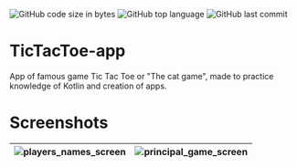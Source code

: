 ![GitHub code size in bytes](https://img.shields.io/github/languages/code-size/Kikekike/TicTacToe-app)
![GitHub top language](https://img.shields.io/github/languages/top/Kikekike/TicTacToe-app?color=pink)
![GitHub last commit](https://img.shields.io/github/last-commit/Kikekike/TicTacToe-app?color=green)

# TicTacToe-app

App of famous game Tic Tac Toe or "The cat game", made to practice knowledge of Kotlin and creation of apps. 

# Screenshots

| ![players_names_screen](https://user-images.githubusercontent.com/38482128/165190503-a46bede0-6925-41ce-bfad-6e37e0a30402.png) | ![principal_game_screen](https://user-images.githubusercontent.com/38482128/165190514-ea06c58c-df98-4904-8b1f-c74d0ad61fdb.png) |
| ------------ | ------------ |

